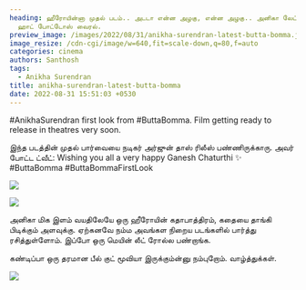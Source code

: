 ```yaml
---
heading: ஹீரோயின்னா முதல் படம்.. அடடா என்ன அழகு, என்ன அழகு.. அனிகா லேட்டஸ்ட்
  ஹாட் போட்டோஸ் வைரல்.
preview_image: /images/2022/08/31/anikha-surendran-latest-butta-bomma.jpg
image_resize: /cdn-cgi/image/w=640,fit=scale-down,q=80,f=auto
categories: cinema
authors: Santhosh
tags:
  - Anikha Surendran
title: anikha-surendran-latest-butta-bomma
date: 2022-08-31 15:51:03 +0530
---
```

\#AnikhaSurendran first look from #ButtaBomma. Film getting ready to release in theatres very soon.

இந்த படத்தின் முதல் பார்வையை நடிகர் அர்ஜுன் தாஸ் ரிலீஸ் பண்ணிருக்காரு. அவர் போட்ட ட்வீட்:
Wishing you all a very happy Ganesh Chaturthi ✨
#ButtaBomma #ButtaBommaFirstLook 

![](/images/2022/08/31/butta-bomma-first-look.jpg)

![](/images/2022/08/31/butta-bomma-first-look-1.jpg)

அனிகா மிக இளம் வயதிலேயே ஒரு ஹீரோயின் கதாபாத்திரம், கதையை தாங்கி பிடிக்கும் அளவுக்கு. ஏற்கனவே நம்ம அவங்கள நிறைய படங்களில் பார்த்து ரசித்துள்ளோம். இப்போ ஒரு மெயின் லீட் ரோல்ல பண்றாங்க.

கண்டிப்பா ஒரு தரமான பீல் குட் மூவியா இருக்கும்ன்னு நம்புறோம். வாழ்த்துக்கள்.

![](/images/2022/08/31/butta-bomma-first-look-2.jpg)